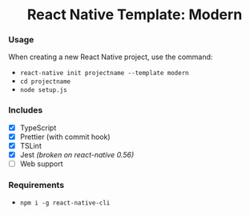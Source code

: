 <h1 align="center">React Native Template: Modern</h1>

### Usage

When creating a new React Native project, use the command:

- `react-native init projectname --template modern`
- `cd projectname`
- `node setup.js`

### Includes

- [x] TypeScript
- [x] Prettier (with commit hook)
- [x] TSLint
- [x] Jest _(broken on react-native 0.56)_
- [ ] Web support

### Requirements

- `npm i -g react-native-cli`
